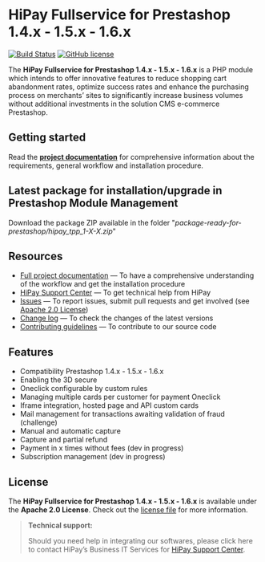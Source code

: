 # HiPay Fullservice for Prestashop 1.4.x - 1.5.x - 1.6.x

[![Build Status](https://circleci.com/gh/hipay/hipay-fullservice-sdk-prestashop/tree/master.svg?style=shield)](https://circleci.com/gh/hipay/hipay-fullservice-sdk-prestashop/tree/master) [![GitHub license](https://img.shields.io/badge/license-Apache%202-blue.svg)](https://raw.githubusercontent.com/hipay/hipay-fullservice-sdk-prestashop/master/LICENSE.md)

The **HiPay Fullservice for Prestashop 1.4.x - 1.5.x - 1.6.x** is a PHP module which intends to offer innovative features to reduce shopping cart abandonment rates, optimize success rates and enhance the purchasing process on merchants’ sites to significantly increase business volumes without additional investments in the solution CMS e-commerce Prestashop. 

## Getting started

Read the **[project documentation][doc-home]** for comprehensive information about the requirements, general workflow and installation procedure.

## Latest package for installation/upgrade in Prestashop Module Management 

Download the package ZIP available in the folder "_package-ready-for-prestashop/hipay_tpp_1-X-X.zip_"

## Resources
- [Full project documentation][doc-home] — To have a comprehensive understanding of the workflow and get the installation procedure
- [HiPay Support Center][hipay-help] — To get technical help from HiPay
- [Issues][project-issues] — To report issues, submit pull requests and get involved (see [Apache 2.0 License][project-license])
- [Change log][project-changelog] — To check the changes of the latest versions
- [Contributing guidelines][project-contributing] — To contribute to our source code

## Features

- Compatibility Prestashop 1.4.x - 1.5.x - 1.6.x
- Enabling the 3D secure
- Oneclick configurable by custom rules
- Managing multiple cards per customer for payment Oneclick
- Iframe integration, hosted page and API custom cards
- Mail management for transactions awaiting validation of fraud (challenge)
- Manual and automatic capture
- Capture and partial refund
- Payment in x times without fees (dev in progress)
- Subscription management (dev in progress)

## License

The **HiPay Fullservice for Prestashop 1.4.x - 1.5.x - 1.6.x** is available under the **Apache 2.0 License**. Check out the [license file][project-license] for more information.

[doc-home]: https://github.com/hipay/hipay-fullservice-sdk-prestashop/wiki

[hipay-help]: http://help.hipay.com

[project-issues]: https://github.com/hipay/hipay-fullservice-sdk-prestashop/issues
[project-license]: LICENSE.md
[project-changelog]: CHANGELOG.md
[project-contributing]: CONTRIBUTING.md


> **Technical support:**
> 
> Should you need help in integrating our softwares, please click here to contact HiPay’s Business IT Services for [HiPay Support Center][hipay-help].